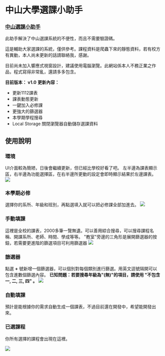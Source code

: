 # 中山大學選課小助手


### [**中山選課小助手**](https://cellerylin.github.io/selector_helper/)

此助手解決了中山選課系統的不便性，而且不需要驗證碼。

這是輔助大家選課的系統，僅供參考。課程資料是爬蟲下來的靜態資料，若有校方有異動，本人尚未更新的話請聯絡我，感謝。

目前尚未加入響應式視窗設計，建議使用電腦瀏覽。此網站係本人不務正業之作品，程式寫得非常亂，還請多多包含。

**目前版本： v1.0**
**更新內容：**
- 更新1112課表
- 課表動態更新
- 一鍵加入必修課
- 更強大的篩選器
- 本學期學程搜尋
- Local Storage 關閉瀏覽器自動儲存選課資料

## **使用說明**

### **環境**
UI介面較為簡陋，日後會繼續更新，但已經比學校好看了吧。
左半邊為課表顯示區，右半邊為功能選擇區，在右半邊所更動的設定會即時顯示結果於左邊課表。
![](https://i.imgur.com/AmNZjHS.png)

### **本學期必修**
選擇你的系所、年級和班別，再點選填入就可以把必修課全部加進去。
![](https://i.imgur.com/6raAg2M.png)

### **手動填課**
這裡是全校的課表，2000多筆一覽無遺。可以善用綜合搜尋，可以搜尋課程名稱、開課系所、老師、時間、學成等等。
"教室"旁邊的三角形是展開篩選器的按鈕，若需要更進階的篩選項目可利用篩選器
![](https://i.imgur.com/LZbBE2q.png)

### **篩選器**
點選 **+** 號新增一個篩選器，可以個別對每個類別進行篩選。用英文逗號隔開可以包含進數個篩選內容。
**已知問題：若要搜尋年級為"(無)"的項目，請使用 "不包含 一, 二, 三, 四" 。**
![](https://i.imgur.com/UQhZLgw.png)

### **自動填課**
預計是能根據你的需求自動生成一個課表，不過目前還在開發中，希望能開發出來。

### **已選課程**
你所有選擇的課程會出現在這裡。

![](https://i.imgur.com/aFgw3Wg.png)



